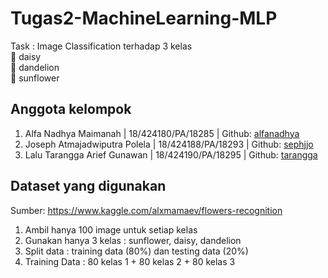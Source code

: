 # Tugas2-MachineLearning-MLP
Task : Image Classification terhadap 3 kelas <br>
🌼 daisy <br>
💮 dandelion <br>
🌻 sunflower

## Anggota kelompok
1. Alfa Nadhya Maimanah	| 18/424180/PA/18285 | Github: <a link href='https://github.com/alfanadhya'>alfanadhya</a>
2. Joseph Atmajadwiputra Polela	| 18/424188/PA/18293 | Github: <a link href='https://github.com/sephjjo'>sephjjo</a>
3. Lalu Tarangga Arief Gunawan | 18/424190/PA/18295 | Github: <a link href='https://github.com/tarangga'>tarangga</a>

## Dataset yang digunakan
Sumber: https://www.kaggle.com/alxmamaev/flowers-recognition
1. Ambil hanya 100 image untuk setiap kelas
2. Gunakan hanya 3 kelas : sunflower, daisy, dandelion
3. Split data : training data (80%) dan testing data (20%)
4. Training Data : 80 kelas 1 + 80 kelas 2 + 80 kelas 3
